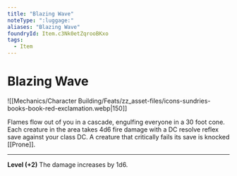 ```yaml
---
title: "Blazing Wave"
noteType: ":luggage:"
aliases: "Blazing Wave"
foundryId: Item.c3Nk0etZqrooBKxo
tags:
  - Item
---
```


# Blazing Wave
![[Mechanics/Character Building/Feats/zz_asset-files/icons-sundries-books-book-red-exclamation.webp|150]]

Flames flow out of you in a cascade, engulfing everyone in a 30 foot cone. Each creature in the area takes 4d6 fire  damage with a DC resolve reflex save against your class DC. A creature that critically fails its save is knocked [[Prone]].

* * *

**Level (+2)** The damage increases by 1d6.
